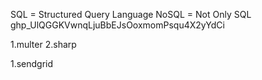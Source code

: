 SQL = Structured Query Language
NoSQL = Not Only SQL
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

<!-- Image upload packages -->

1.multer
2.sharp

<!-- Email sending packages -->

1.sendgrid

